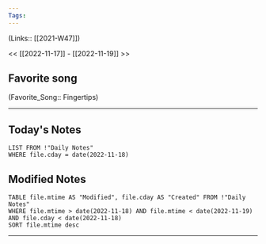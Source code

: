 ```yaml
---
Tags:
---
```

(Links:: [[2021-W47]])

<< [[2022-11-17]] - [[2022-11-19]] >>
## Favorite song
(Favorite_Song:: Fingertips)
___
## Today's Notes
```dataview
LIST FROM !"Daily Notes"
WHERE file.cday = date(2022-11-18)
```
## Modified Notes
```dataview
TABLE file.mtime AS "Modified", file.cday AS "Created" FROM !"Daily Notes" 
WHERE file.mtime > date(2022-11-18) AND file.mtime < date(2022-11-19) AND file.cday < date(2022-11-18)
SORT file.mtime desc
```
___

